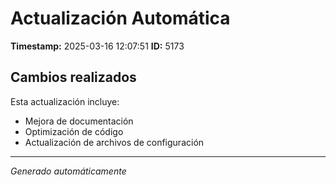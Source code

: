 # Actualización Automática

**Timestamp:** 2025-03-16 12:07:51
**ID:** 5173

## Cambios realizados

Esta actualización incluye:
- Mejora de documentación
- Optimización de código
- Actualización de archivos de configuración

---
*Generado automáticamente*
